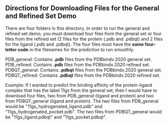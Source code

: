 ## Directions for Downloading Files for the General and Refined Set Demo

There are four folders in this directory. In order to run the general and refined set demo, you must download four 
files from the general set or four files from the refined set (2 files for the protein (.pdb and .pdbqt) and 2 files 
for the ligand (.pdb and .pdbqt). The four files must have the **same four-letter code** in the filenames for the 
prediction to run smoothly.  

PDB_general: Contains **.pdb** files from the PDBbindv.2020 general set.  
PDB_refined: Contains **.pdb** files from the PDBbindv.2020 refined set.  
PDBQT_general: Contains **.pdbqt** files from the PDBbindv.2020 general set.  
PDBQT_refined: Contains **.pdbqt** files from the PDBbindv.2020 refined set.  

Example: If I wanted to predict the binding affinity of the protein-ligand complex that has the label 11gs from the 
general set, then I would have to download four files, two from PDB_general (ligand and protein) and two from 
PDBQT_general (ligand and protein). The two files from PDB_general would be "11gs_hydrogenated_ligand.pdb" and "11gs_hydrogenated_pocket.pdb". The two files 
from PDBQT_general would be "11gs_ligand.pdbqt" and "11gs_pocket.pdbqt".

